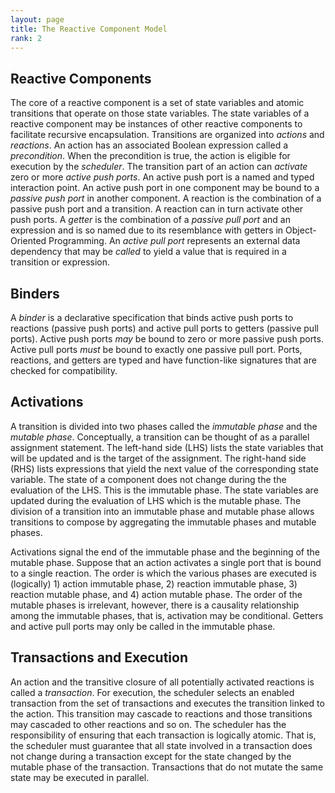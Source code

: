 ```yaml
---
layout: page
title: The Reactive Component Model
rank: 2
---
```


## <a name="reactive_component">Reactive Components</a> ##

The core of a reactive component is a set of state variables and atomic transitions that operate on those state variables.
The state variables of a reactive component may be instances of other reactive components to facilitate recursive encapsulation.
Transitions are organized into *actions* and *reactions*.
An action has an associated Boolean expression called a *precondition*.
When the precondition is true, the action is eligible for execution by the *scheduler*.
The transition part of an action can *activate* zero or more *active push ports*.
An active push port is a named and typed interaction point.
An active push port in one component may be bound to a *passive push port* in another component.
A reaction is the combination of a passive push port and a transition.
A reaction can in turn activate other push ports.
A *getter* is the combination of a *passive pull port* and an expression and is so named due to its resemblance with getters in Object-Oriented Programming.
An *active pull port* represents an external data dependency that may be *called* to yield a value that is required in a transition or expression.

## <a name="binders">Binders</a> ##

A *binder* is a declarative specification that binds active push ports to reactions (passive push ports) and active pull ports to getters (passive pull ports).
Active push ports *may* be bound to zero or more passive push ports.
Active pull ports *must* be bound to exactly one passive pull port.
Ports, reactions, and getters are typed and have function-like signatures that are checked for compatibility.

## <a name="activations">Activations</a> ##

A transition is divided into two phases called the *immutable phase* and the *mutable phase*.
Conceptually, a transition can be thought of as a parallel assignment statement.
The left-hand side (LHS) lists the state variables that will be updated and is the target of the assignment.
The right-hand side (RHS) lists expressions that yield the next value of the corresponding state variable.
The state of a component does not change during the the evaluation of the LHS.
This is the immutable phase.
The state variables are updated during the evaluation of LHS which is the mutable phase.
The division of a transition into an immutable phase and mutable phase allows transitions to compose by aggregating the immutable phases and mutable phases.

Activations signal the end of the immutable phase and the beginning of the mutable phase.
Suppose that an action activates a single port that is bound to a single reaction.
The order is which the various phases are executed is (logically) 1) action immutable phase, 2) reaction immutable phase, 3) reaction mutable phase, and 4) action mutable phase.
The order of the mutable phases is irrelevant, however, there is a causality relationship among the immutable phases, that is, activation may be conditional.
Getters and active pull ports may only be called in the immutable phase.

## <a name="transactions">Transactions and Execution</a> ##

An action and the transitive closure of all potentially activated reactions is called a *transaction*.
For execution, the scheduler selects an enabled transaction from the set of transactions and executes the transition linked to the action.
This transition may cascade to reactions and those transitions may cascaded to other reactions and so on.
The scheduler has the responsibility of ensuring that each transaction is logically atomic.
That is, the scheduler must guarantee that all state involved in a transaction does not change during a transaction except for the state changed by the mutable phase of the transaction.
Transactions that do not mutate the same state may be executed in parallel.
